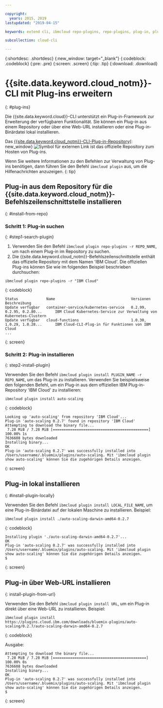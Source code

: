 ```yaml
---

copyright:
  years: 2015, 2019
lastupdated: "2019-04-15"

keywords: extend cli, ibmcloud repo-plugins, repo-plugins, plug-in, plugin, ibmcloud cli, ibmcloud, ibmcloud dev, cli, command line, command-line, developer tools, plugin install

subcollection: cloud-cli

---
```


{:shortdesc: .shortdesc}
{:new_window: target="_blank"}
{:codeblock: .codeblock}
{:pre: .pre}
{:screen: .screen}
{:tip: .tip}
{:download: .download}

# {{site.data.keyword.cloud_notm}}-CLI mit Plug-ins erweitern
{: #plug-ins}

Die {{site.data.keyword.cloud}}-CLI unterstützt ein Plug-in-Framework zur Erweiterung der verfügbaren Funktionalität. Sie können ein Plug-in aus einem Repository oder über eine Web-URL installieren oder eine Plug-in-Binärdatei lokal installieren.

Das [{{site.data.keyword.cloud_notm}}-CLI-Plug-in-Repository](https://plugins.cloud.ibm.com/ui/repository.html){: new_window} ![Symbol für externen Link](../../../icons/launch-glyph.svg) ist das offizielle Repository zum Hosten von Plug-ins.

Wenn Sie weitere Informationen zu den Befehlen zur Verwaltung von Plug-ins benötigen, dann führen Sie den Befehl `ibmcloud plugin` aus, um die Hilfenachrichten anzuzeigen.
{: tip}

## Plug-in aus dem Repository für die {{site.data.keyword.cloud_notm}}-Befehlszeilenschnittstelle installieren
{: #install-from-repo}

### Schritt 1: Plug-in suchen
{: #step1-search-plugin}

1. Verwenden Sie den Befehl `ibmcloud plugin repo-plugins -r REPO_NAME`, um nach einem Plug-in im Repository zu suchen.
2. Die {{site.data.keyword.cloud_notm}}-Befehlszeilenschnittstelle enthält das offizielle Repository mit dem Namen 'IBM Cloud'. Die offiziellen Plug-ins können Sie wie im folgenden Beispiel beschrieben durchsuchen:
```
ibmcloud plugin repo-plugins -r "IBM Cloud"
```
{: codeblock}

```
Status             Name                                   Versionen                      Beschreibung
Update verfügbar   container-service/kubernetes-service   0.2.99, 0.2.95, 0.2.80...      IBM Cloud Kubernetes-Service zur Verwaltung von Kubernetes-Clustern
Update verfügbar   cloud-functions                        1.0.30, 1.0.29, 1.0.28...      IBM Cloud-CLI-Plug-in für Funktionen von IBM Cloud
...
```
{: screen}

### Schritt 2: Plug-in installieren
{: step2-install-plugin}

Verwenden Sie den Befehl `ibmcloud plugin install PLUGIN_NAME -r REPO_NAME`, um das Plug-in zu installieren. Verwenden Sie beispielsweise den folgenden Befehl, um ein Plug-in aus dem offiziellen IBM Plug-in-Repository 'IBM Cloud' zu installieren:

```
ibmcloud plugin install auto-scaling
```
{: codeblock}

```
Looking up 'auto-scaling' from repository 'IBM Cloud'...
Plug-in 'auto-scaling 0.2.7' found in repository 'IBM Cloud'
Attempting to download the binary file...
 7.28 MiB / 7.28 MiB [============================================] 100.00% 1s
7636608 bytes downloaded
Installing binary...
OK
Plug-in 'auto-scaling 0.2.7' was successfully installed into /Users/username/.bluemix/plugins/auto-scaling. Mit 'ibmcloud plugin show auto-scaling' können Sie die zugehörigen Details anzeigen.
```
{: screen}

## Plug-in lokal installieren
{: #install-plugin-locally}

Verwenden Sie den Befehl `ibmcloud plugin install LOCAL_FILE_NAME`, um eine Plug-in-Binärdatei auf der lokalen Maschine zu installieren. Beispiel:

```
ibmcloud plugin install ./auto-scaling-darwin-amd64-0.2.7
```
{: codeblock}

```
Installing plugin './auto-scaling-darwin-amd64-0.2.7'...
OK
Plug-in 'auto-scaling 0.2.7' was successfully installed into /Users/username/.bluemix/plugins/auto-scaling. Mit 'ibmcloud plugin show auto-scaling' können Sie die zugehörigen Details anzeigen.
$
```
{: screen}

## Plug-in über Web-URL installieren
{: install-plugin-from-url}

Verwenden Sie den Befehl `ibmcloud plugin install URL`, um ein Plug-in direkt über eine Web-URL zu installieren. Beispiel:
```
ibmcloud plugin install https://plugins.cloud.ibm.com/downloads/bluemix-plugins/auto-scaling/0.2.7/auto-scaling-darwin-amd64-0.2.7
```
{: codeblock}

Ausgabe:
```
Attempting to download the binary file...
 7.28 MiB / 7.28 MiB [===========================================] 100.00% 0s
7636608 bytes downloaded
Installing binary...
OK
Plug-in 'auto-scaling 0.2.7' was successfully installed into /Users/username/.bluemix/plugins/auto-scaling. Mit 'ibmcloud plugin show auto-scaling' können Sie die zugehörigen Details anzeigen.
$
```
{: screen}
